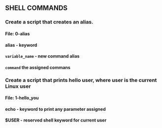 ## SHELL COMMANDS

### Create a script that creates an alias.
#### File: 0-alias
#### alias - keyword
#### <code>variable_name</code> - new command alias
#### <code>command</code> the assigned commans


### Create a script that prints hello user, where user is the current Linux user
#### File: 1-hello_you
#### echo - keyword to print any parameter assigned 
#### $USER - reserved shell keyword for current user

